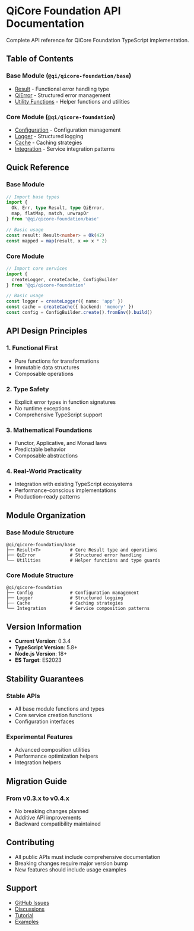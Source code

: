 # QiCore Foundation API Documentation

Complete API reference for QiCore Foundation TypeScript implementation.

## Table of Contents

### Base Module (`@qi/qicore-foundation/base`)
- [Result<T>](./base/result.md) - Functional error handling type
- [QiError](./base/error.md) - Structured error management
- [Utility Functions](./base/utils.md) - Helper functions and utilities

### Core Module (`@qi/qicore-foundation`)
- [Configuration](./core/config.md) - Configuration management
- [Logger](./core/logger.md) - Structured logging
- [Cache](./core/cache.md) - Caching strategies
- [Integration](./core/integration.md) - Service integration patterns

## Quick Reference

### Base Module

```typescript
// Import base types
import { 
  Ok, Err, type Result, type QiError,
  map, flatMap, match, unwrapOr
} from '@qi/qicore-foundation/base'

// Basic usage
const result: Result<number> = Ok(42)
const mapped = map(result, x => x * 2)
```

### Core Module

```typescript
// Import core services
import { 
  createLogger, createCache, ConfigBuilder 
} from '@qi/qicore-foundation'

// Basic usage
const logger = createLogger({ name: 'app' })
const cache = createCache({ backend: 'memory' })
const config = ConfigBuilder.create().fromEnv().build()
```

## API Design Principles

### 1. Functional First
- Pure functions for transformations
- Immutable data structures
- Composable operations

### 2. Type Safety
- Explicit error types in function signatures
- No runtime exceptions
- Comprehensive TypeScript support

### 3. Mathematical Foundations
- Functor, Applicative, and Monad laws
- Predictable behavior
- Composable abstractions

### 4. Real-World Practicality
- Integration with existing TypeScript ecosystems
- Performance-conscious implementations
- Production-ready patterns

## Module Organization

### Base Module Structure
```
@qi/qicore-foundation/base
├── Result<T>           # Core Result type and operations
├── QiError             # Structured error handling
└── Utilities           # Helper functions and type guards
```

### Core Module Structure
```
@qi/qicore-foundation
├── Config              # Configuration management
├── Logger              # Structured logging
├── Cache               # Caching strategies
└── Integration         # Service composition patterns
```

## Version Information

- **Current Version**: 0.3.4
- **TypeScript Version**: 5.8+
- **Node.js Version**: 18+
- **ES Target**: ES2023

## Stability Guarantees

### Stable APIs
- All base module functions and types
- Core service creation functions
- Configuration interfaces

### Experimental Features
- Advanced composition utilities
- Performance optimization helpers
- Integration helpers

## Migration Guide

### From v0.3.x to v0.4.x
- No breaking changes planned
- Additive API improvements
- Backward compatibility maintained

## Contributing

- All public APIs must include comprehensive documentation
- Breaking changes require major version bump
- New features should include usage examples

## Support

- [GitHub Issues](https://github.com/qi-platform/qi-v2-qicore/issues)
- [Discussions](https://github.com/qi-platform/qi-v2-qicore/discussions)
- [Tutorial](../tutorial/README.md)
- [Examples](../../app/README.md)